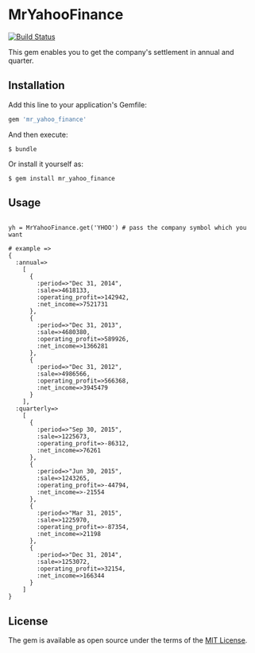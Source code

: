 # MrYahooFinance
[![Build Status](https://travis-ci.org/mr-myself/MrYahooFinance.svg?branch=master)](https://travis-ci.org/mr-myself/MrYahooFinance)

This gem enables you to get the company's settlement in annual and quarter.

## Installation

Add this line to your application's Gemfile:

```ruby
gem 'mr_yahoo_finance'
```

And then execute:

    $ bundle

Or install it yourself as:

    $ gem install mr_yahoo_finance

## Usage

```

yh = MrYahooFinance.get('YHOO') # pass the company symbol which you want

# example =>
{
  :annual=>
    [
      {
        :period=>"Dec 31, 2014",
        :sale=>4618133,
        :operating_profit=>142942,
        :net_income=>7521731
      },
      {
        :period=>"Dec 31, 2013",
        :sale=>4680380,
        :operating_profit=>589926,
        :net_income=>1366281
      },
      {
        :period=>"Dec 31, 2012",
        :sale=>4986566,
        :operating_profit=>566368,
        :net_income=>3945479
      }
    ],
  :quarterly=>
    [
      {
        :period=>"Sep 30, 2015",
        :sale=>1225673,
        :operating_profit=>-86312,
        :net_income=>76261
      },
      {
        :period=>"Jun 30, 2015",
        :sale=>1243265,
        :operating_profit=>-44794,
        :net_income=>-21554
      },
      {
        :period=>"Mar 31, 2015",
        :sale=>1225970,
        :operating_profit=>-87354,
        :net_income=>21198
      },
      {
        :period=>"Dec 31, 2014",
        :sale=>1253072,
        :operating_profit=>32154,
        :net_income=>166344
      }
    ]
}

```

## License

The gem is available as open source under the terms of the [MIT License](http://opensource.org/licenses/MIT).
